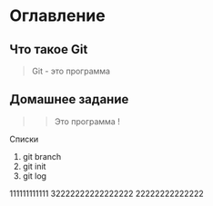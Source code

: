 # Оглавление

## Что такое Git
> Git - это программа
## Домашнее задание
>> Это программа !

Списки
1. git branch
2. git init
3. git log

111111111111
32222222222222222
22222222222222